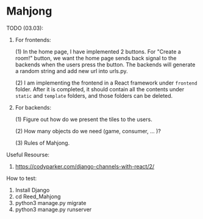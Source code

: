 # Mahjong

TODO (03.03):
1. For frontends:

	(1) In the home page, I have implemented 2 buttons. For "Create a room!" button, we want the home page sends back signal to the backends when the users press the button. The backends will generate a random string and add new url into urls.py.

	(2) I am implementing the frontend in a React framework under ```frontend``` folder. After it is completed, it should contain all the contents under ```static``` and ```template``` folders, and those folders can be deleted.  

2. For backends:

	(1) Figure out how do we present the tiles to the users.
	
	(2) How many objects do we need (game, consumer, ... )?
	
	(3) Rules of Mahjong.

Useful Resourse:
1. https://codyparker.com/django-channels-with-react/2/

How to test:
1. Install Django
2. cd Reed_Mahjong
3. python3 manage.py migrate
4. python3 manage.py runserver

